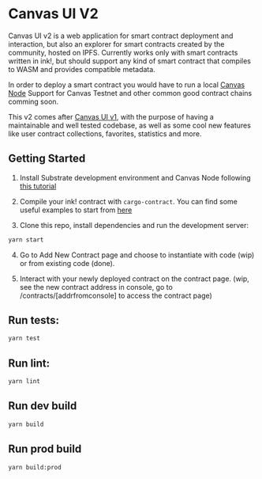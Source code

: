 # Canvas UI V2

Canvas UI v2 is a web application for smart contract deployment and interaction, but also an explorer for smart contracts created by the community, hosted on IPFS.
Currently works only with smart contracts written in ink!, but should support any kind of smart contract that compiles to WASM and provides compatible metadata.

In order to deploy a smart contract you would have to run a local [Canvas Node](https://github.com/paritytech/canvas-node)
Support for Canvas Testnet and other common good contract chains comming soon.

This v2 comes after [Canvas UI v1](https://github.com/paritytech/canvas-ui), with the purpose of having a maintainable and well tested codebase, as well as some cool new features like user contract collections, favorites, statistics and more.

## Getting Started

1. Install Substrate development environment and Canvas Node following [this tutorial](https://substrate.dev/substrate-contracts-workshop/#/0/setup)

2. Compile your ink! contract with `cargo-contract`. You can find some useful examples to start from [here](https://github.com/paritytech/ink/tree/master/examples)

3. Clone this repo, install dependencies and run the development server:

```bash
yarn start
```

4. Go to Add New Contract page and choose to instantiate with code (wip) or from existing code (done).

5. Interact with your newly deployed contract on the contract page. (wip, see the new contract address in console, go to /contracts/[addrfromconsole] to access the contract page)

## Run tests:

```bash
yarn test
```

## Run lint:

```bash
yarn lint
```

## Run dev build

```bash
yarn build
```

## Run prod build

```bash
yarn build:prod
```
